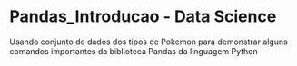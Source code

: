 # Pandas_Introducao - Data Science

Usando conjunto de dados dos tipos de Pokemon para demonstrar alguns comandos importantes da biblioteca Pandas da linguagem Python
